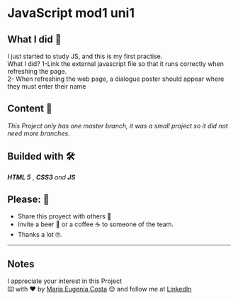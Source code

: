 
# JavaScript mod1 uni1

## What I did 🚀
I just started to study JS, and this is my first practise. <br/>
What I did? <br7>
1-Link the external javascript file so that it runs correctly when refreshing the page. <br/>
2- When refreshing the web page, a dialogue poster should appear where they must enter their name
## Content 🚀

_This Project only has one master branch, it was a small project so it did not need more branches._

## Builded with 🛠️

_**HTML 5** ,   **CSS3**   and **JS**_


## Please: 🎁

* Share this proyect with others 📢
* Invite a beer 🍺 or a coffee ☕  to someone of the team. 
* Thanks a lot 🤓.

---
## Notes
I appreciate your interest in this Project <br/>
⌨️ with ❤️ by [María Eugenia Costa](https://github.com/eugenia1984) 😊 and follow me at [LinkedIn]( http://www.linkedin.com/in/maríaeugeniacosta) 

